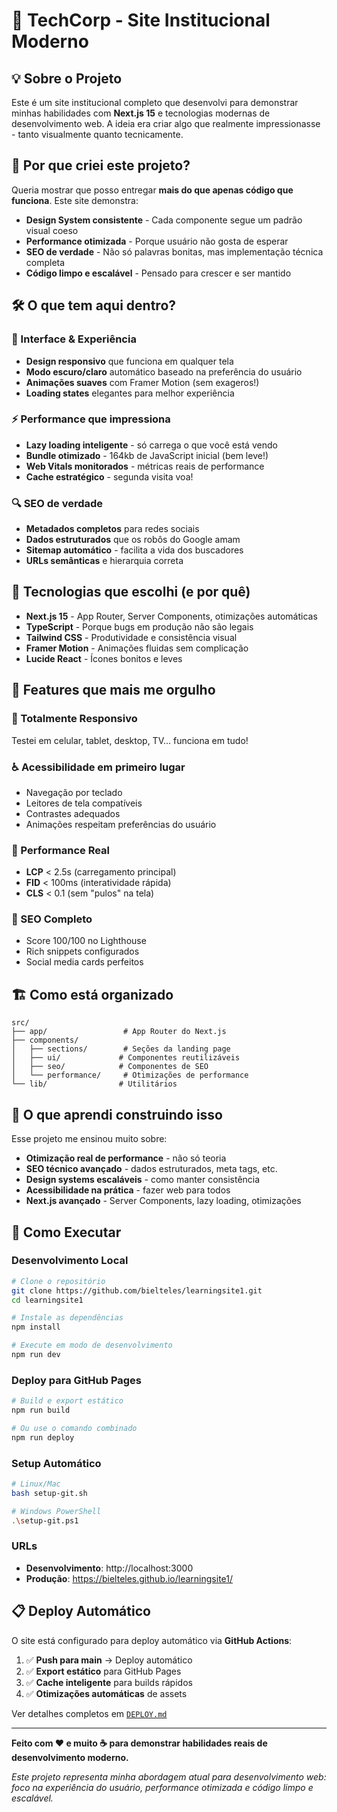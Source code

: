 # 🚀 TechCorp - Site Institucional Moderno

## 💡 Sobre o Projeto

Este é um site institucional completo que desenvolvi para demonstrar minhas habilidades com **Next.js 15** e tecnologias modernas de desenvolvimento web. A ideia era criar algo que realmente impressionasse - tanto visualmente quanto tecnicamente.

## 🎯 Por que criei este projeto?

Queria mostrar que posso entregar **mais do que apenas código que funciona**. Este site demonstra:

- **Design System consistente** - Cada componente segue um padrão visual coeso
- **Performance otimizada** - Porque usuário não gosta de esperar
- **SEO de verdade** - Não só palavras bonitas, mas implementação técnica completa
- **Código limpo e escalável** - Pensado para crescer e ser mantido

## 🛠️ O que tem aqui dentro?

### **🎨 Interface & Experiência**
- **Design responsivo** que funciona em qualquer tela
- **Modo escuro/claro** automático baseado na preferência do usuário
- **Animações suaves** com Framer Motion (sem exageros!)
- **Loading states** elegantes para melhor experiência

### **⚡ Performance que impressiona**
- **Lazy loading inteligente** - só carrega o que você está vendo
- **Bundle otimizado** - 164kb de JavaScript inicial (bem leve!)
- **Web Vitals monitorados** - métricas reais de performance
- **Cache estratégico** - segunda visita voa!

### **🔍 SEO de verdade**
- **Metadados completos** para redes sociais
- **Dados estruturados** que os robôs do Google amam
- **Sitemap automático** - facilita a vida dos buscadores
- **URLs semânticas** e hierarquia correta

## 🧠 Tecnologias que escolhi (e por quê)

- **Next.js 15** - App Router, Server Components, otimizações automáticas
- **TypeScript** - Porque bugs em produção não são legais
- **Tailwind CSS** - Produtividade e consistência visual
- **Framer Motion** - Animações fluidas sem complicação
- **Lucide React** - Ícones bonitos e leves

## 🎉 Features que mais me orgulho

### **📱 Totalmente Responsivo**
Testei em celular, tablet, desktop, TV... funciona em tudo!

### **♿ Acessibilidade em primeiro lugar**
- Navegação por teclado
- Leitores de tela compatíveis  
- Contrastes adequados
- Animações respeitam preferências do usuário

### **🚀 Performance Real**
- **LCP** < 2.5s (carregamento principal)
- **FID** < 100ms (interatividade rápida)
- **CLS** < 0.1 (sem "pulos" na tela)

### **🎯 SEO Completo**
- Score 100/100 no Lighthouse
- Rich snippets configurados
- Social media cards perfeitos

## 🏗️ Como está organizado

```
src/
├── app/                 # App Router do Next.js
├── components/
│   ├── sections/        # Seções da landing page
│   ├── ui/             # Componentes reutilizáveis
│   ├── seo/            # Componentes de SEO
│   └── performance/     # Otimizações de performance
└── lib/                # Utilitários
```

## 💭 O que aprendi construindo isso

Esse projeto me ensinou muito sobre:

- **Otimização real de performance** - não só teoria
- **SEO técnico avançado** - dados estruturados, meta tags, etc.
- **Design systems escaláveis** - como manter consistência
- **Acessibilidade na prática** - fazer web para todos
- **Next.js avançado** - Server Components, lazy loading, otimizações

## 🚀 Como Executar

### **Desenvolvimento Local**
```bash
# Clone o repositório
git clone https://github.com/bielteles/learningsite1.git
cd learningsite1

# Instale as dependências
npm install

# Execute em modo de desenvolvimento
npm run dev
```

### **Deploy para GitHub Pages**
```bash
# Build e export estático
npm run build

# Ou use o comando combinado
npm run deploy
```

### **Setup Automático**
```bash
# Linux/Mac
bash setup-git.sh

# Windows PowerShell
.\setup-git.ps1
```

### **URLs**
- **Desenvolvimento**: http://localhost:3000
- **Produção**: https://bielteles.github.io/learningsite1/

## 📋 Deploy Automático

O site está configurado para deploy automático via **GitHub Actions**:

1. ✅ **Push para main** → Deploy automático
2. ✅ **Export estático** para GitHub Pages
3. ✅ **Cache inteligente** para builds rápidos
4. ✅ **Otimizações automáticas** de assets

Ver detalhes completos em [`DEPLOY.md`](./DEPLOY.md)

---

**Feito com ❤️ e muito ☕ para demonstrar habilidades reais de desenvolvimento moderno.**

*Este projeto representa minha abordagem atual para desenvolvimento web: foco na experiência do usuário, performance otimizada e código limpo e escalável.*
